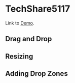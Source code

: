 # TechShare5117
Link to [Demo](https://youtube.com/).
## Drag and Drop
## Resizing
## Adding Drop Zones

